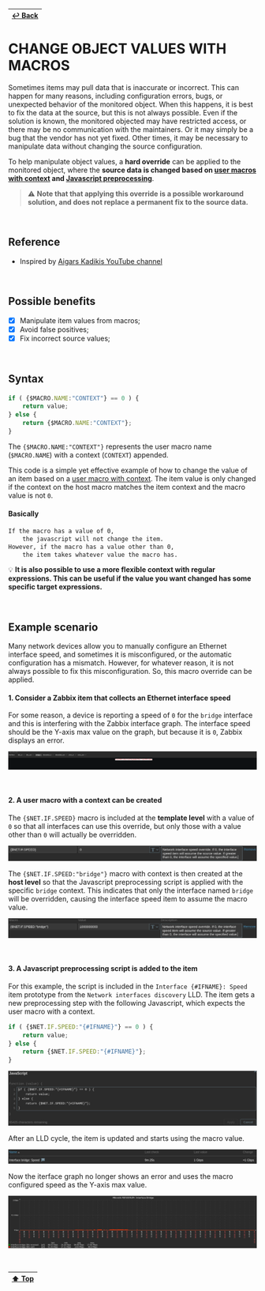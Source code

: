 | [↩️ Back](./) |
| --- |

# CHANGE OBJECT VALUES WITH MACROS

Sometimes items may pull data that is inaccurate or incorrect. This can happen for many reasons, including configuration errors, bugs, or unexpected behavior of the monitored object. When this happens, it is best to fix the data at the source, but this is not always possible. Even if the solution is known, the monitored objected may have restricted access, or there may be no communication with the maintainers. Or it may simply be a bug that the vendor has not yet fixed. Other times, it may be necessary to manipulate data without changing the source configuration.

To help manipulate object values, a **hard override** can be applied to the monitored object, where the **source data is changed based on [user macros with context][user_macro] and [Javascript preprocessing][javascript_preprocessing]**.

> ⚠️ **Note that that applying this override is a possible workaround solution, and does not replace a permanent fix to the source data.**

<BR>

## Reference

- Inspired by [Aigars Kadikis YouTube channel](https://www.youtube.com/watch?v=-CHX1asghyQ)

<BR>

## Possible benefits

- [X] Manipulate item values from macros;
- [X] Avoid false positives;
- [X] Fix incorrect source values;

<BR>

## Syntax

```javascript
if ( {$MACRO.NAME:"CONTEXT"} == 0 ) {
    return value;
} else {
    return {$MACRO.NAME:"CONTEXT"};
}
```

The `{$MACRO.NAME:"CONTEXT"}` represents the user macro name (`$MACRO.NAME`) with a context (`CONTEXT`) appended.

This code is a simple yet effective example of how to change the value of an item based on a [user macro with context][user_macro]. The item value is only changed if the context on the host macro matches the item context and the macro value is not `0`.

#### Basically

```
If the macro has a value of 0,
    the javascript will not change the item.
However, if the macro has a value other than 0,
    the item takes whatever value the macro has.
```

💡 **It is also possible to use a more flexible context with regular expressions. This can be useful if the value you want changed has some specific target expressions.**

<BR>

## Example scenario

Many network devices allow you to manually configure an Ethernet interface speed, and sometimes it is misconfigured, or the automatic configuration has a mismatch. However, for whatever reason, it is not always possible to fix this misconfiguration. So, this macro override can be applied.

#### 1. Consider a Zabbix item that collects an Ethernet interface speed

For some reason, a device is reporting a speed of `0` for the `bridge` interface and this is interfering with the Zabbix interface graph. The interface speed should be the Y-axis max value on the graph, but because it is `0`, Zabbix displays an error.

![Graph error](./image/js_macro_graph_error.png)

<BR>

#### 2. A user macro with a context can be created

The `{$NET.IF.SPEED}` macro is included at the **template level** with a value of `0` so that all interfaces can use this override, but only those with a value other than `0` will actually be overridden.

![Interface speed macro](./image/js_macro_template.png)

The `{$NET.IF.SPEED:"bridge"}` macro with context is then created at the **host level** so that the Javascript preprocessing script is applied with the specific `bridge` context. This indicates that only the interface named `bridge` will be overridden, causing the interface speed item to assume the macro value.

![Interface speed macro](./image/js_macro_int_speed.png)

<BR>

#### 3. A Javascript preprocessing script is added to the item

For this example, the script is included in the `Interface {#IFNAME}: Speed` item prototype from the `Network interfaces discovery` LLD. The item gets a new preprocessing step with the following Javascript, which expects the user macro with a context.

```javascript
if ( {$NET.IF.SPEED:"{#IFNAME}"} == 0 ) {
    return value;
} else {
    return {$NET.IF.SPEED:"{#IFNAME}"};
}
```

![Macro override script](./image/js_macro_override_script.png)

After an LLD cycle, the item is updated and starts using the macro value.

![New item value from override](./image/js_macro_new_item_value.png)

Now the iterface graph no longer shows an error and uses the macro configured speed as the Y-axis max value.

![Fixed graph](./image/js_macro_graph_fixed.png)

<BR>

| [⬆️ Top](#change-object-values-with-macros) |
| --- |

[user_macro]: https://www.zabbix.com/documentation/current/en/manual/config/macros/user_macros_context
[javascript_preprocessing]: https://www.zabbix.com/documentation/current/en/manual/config/items/preprocessing/javascript